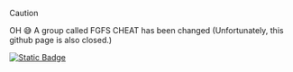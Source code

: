 > [!CAUTION]
> OH 😅 A group called FGFS CHEAT has been changed (Unfortunately, this github page is also closed.)

[![Static Badge](https://img.shields.io/badge/LUNX-CHEAT-black?style=for-the-badge&label=LUNX&labelColor=white&color=black&link=https%3A%2F%2Flunxexecutors.framer.website%2F)](https://lunxexecutors.framer.website/)

